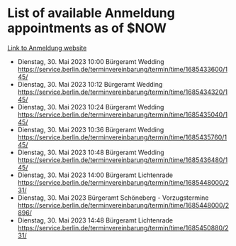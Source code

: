 # List of available Anmeldung appointments as of $NOW
[Link to Anmeldung website](https://service.berlin.de/terminvereinbarung/termin/tag.php?termin=1&anliegen[]=120686&dienstleisterlist=122210,122217,327316,122219,327312,122227,327314,122231,327346,122243,327348,122254,122252,329742,122260,329745,122262,329748,122271,327278,122273,327274,122277,327276,330436,122280,327294,122282,327290,122284,327292,122291,327270,122285,327266,122286,327264,122296,327268,150230,329760,122297,327286,122294,327284,122312,329763,122314,329775,122304,327330,122311,327334,122309,327332,317869,122281,327352,122279,329772,122283,122276,327324,122274,327326,122267,329766,122246,327318,122251,327320,122257,327322,122208,327298,122226,327300&herkunft=http%3A%2F%2Fservice.berlin.de%2Fdienstleistung%2F120686%2F)
- Dienstag, 30. Mai 2023 10:00 Bürgeramt Wedding https://service.berlin.de/terminvereinbarung/termin/time/1685433600/145/
- Dienstag, 30. Mai 2023 10:12 Bürgeramt Wedding https://service.berlin.de/terminvereinbarung/termin/time/1685434320/145/
- Dienstag, 30. Mai 2023 10:24 Bürgeramt Wedding https://service.berlin.de/terminvereinbarung/termin/time/1685435040/145/
- Dienstag, 30. Mai 2023 10:36 Bürgeramt Wedding https://service.berlin.de/terminvereinbarung/termin/time/1685435760/145/
- Dienstag, 30. Mai 2023 10:48 Bürgeramt Wedding https://service.berlin.de/terminvereinbarung/termin/time/1685436480/145/
- Dienstag, 30. Mai 2023 14:00 Bürgeramt Lichtenrade https://service.berlin.de/terminvereinbarung/termin/time/1685448000/231/
- Dienstag, 30. Mai 2023  Bürgeramt Schöneberg - Vorzugstermine https://service.berlin.de/terminvereinbarung/termin/time/1685448000/2896/
- Dienstag, 30. Mai 2023 14:48 Bürgeramt Lichtenrade https://service.berlin.de/terminvereinbarung/termin/time/1685450880/231/
